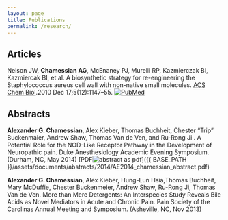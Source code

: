 ```yaml
---
layout: page
title: Publications
permalink: /research/
---
```

<!--
---
<div class="navbar">
    <div class="navbar-inner">
        <ul class="nav">
            <li><a href="#articles">Articles</a></li>
            <li><a href="#abstracts">Abstracts</a></li>
            
        </ul>
    </div>
</div> 
-->

## <a name="articles"></a>Articles

Nelson JW, **Chamessian AG**, McEnaney PJ, Murelli RP, Kazmierczak BI, Kazmiercak BI, et al. A biosynthetic strategy for re-engineering the Staphylococcus aureus cell wall with non-native small molecules. [ACS Chem Biol](http://pubs.acs.org/journal/acbcct).2010 Dec 17;5(12):1147–55. [![PubMed](icons16/pubmed-icon.png)](http://www.ncbi.nlm.nih.gov/pubmed/20923200)

## <a name="abstracts"></a>Abstracts

**Alexander G. Chamessian**, Alex Kieber, Thomas Buchheit, Chester “Trip” Buckenmaier, Andrew Shaw, Thomas Van de Ven, and Ru-Rong Ji . A Potential Role for the NOD-Like Receptor Pathway in the Development of Neuropathic pain. Duke Anesthesiology Academic Evening Symposium. (Durham, NC, May 2014) [PDF![abstract as pdf](icons16/pdf-icon.png)]({{ BASE_PATH }}/assets/documents/abstracts/2014/AE2014_chamessian_abstract.pdf)

**Alexander G. Chamessian**, Alex Kieber, Hung-Lun Hsia,Thomas Buchheit, Mary McDuffie, Chester Buckenmeier, Andrew Shaw, Ru-Rong Ji, Thomas Van de Ven. More than Mere Detergents: An Interspecies Study Reveals Bile Acids as Novel Mediators in Acute and Chronic Pain. Pain Society of the Carolinas Annual Meeting and Symposium. (Asheville, NC, Nov 2013)




